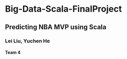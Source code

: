 # Big-Data-Scala-FinalProject

## Predicting NBA MVP using Scala

### Lei Liu, Yuchen He

#### Team 4